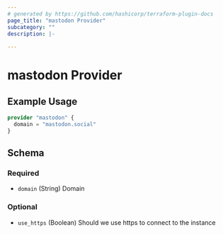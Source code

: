 ```yaml
---
# generated by https://github.com/hashicorp/terraform-plugin-docs
page_title: "mastodon Provider"
subcategory: ""
description: |-
  
---
```


# mastodon Provider



## Example Usage

```terraform
provider "mastodon" {
  domain = "mastodon.social"
}
```

<!-- schema generated by tfplugindocs -->
## Schema

### Required

- `domain` (String) Domain

### Optional

- `use_https` (Boolean) Should we use https to connect to the instance

